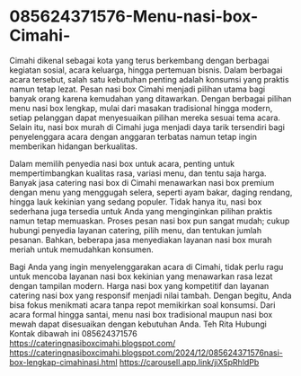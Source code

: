 # 085624371576-Menu-nasi-box-Cimahi-
Cimahi dikenal sebagai kota yang terus berkembang dengan berbagai kegiatan sosial, acara keluarga, hingga pertemuan bisnis. Dalam berbagai acara tersebut, salah satu kebutuhan penting adalah konsumsi yang praktis namun tetap lezat. Pesan nasi box Cimahi menjadi pilihan utama bagi banyak orang karena kemudahan yang ditawarkan. Dengan berbagai pilihan menu nasi box lengkap, mulai dari masakan tradisional hingga modern, setiap pelanggan dapat menyesuaikan pilihan mereka sesuai tema acara. Selain itu, nasi box murah di Cimahi juga menjadi daya tarik tersendiri bagi penyelenggara acara dengan anggaran terbatas namun tetap ingin memberikan hidangan berkualitas.  

Dalam memilih penyedia nasi box untuk acara, penting untuk mempertimbangkan kualitas rasa, variasi menu, dan tentu saja harga. Banyak jasa catering nasi box di Cimahi menawarkan nasi box premium dengan menu yang menggugah selera, seperti ayam bakar, daging rendang, hingga lauk kekinian yang sedang populer. Tidak hanya itu, nasi box sederhana juga tersedia untuk Anda yang menginginkan pilihan praktis namun tetap memuaskan. Proses pesan nasi box pun sangat mudah; cukup hubungi penyedia layanan catering, pilih menu, dan tentukan jumlah pesanan. Bahkan, beberapa jasa menyediakan layanan nasi box murah meriah untuk memudahkan konsumen.  

Bagi Anda yang ingin menyelenggarakan acara di Cimahi, tidak perlu ragu untuk mencoba layanan nasi box kekinian yang menawarkan rasa lezat dengan tampilan modern. Harga nasi box yang kompetitif dan layanan catering nasi box yang responsif menjadi nilai tambah. Dengan begitu, Anda bisa fokus menikmati acara tanpa repot memikirkan soal konsumsi. Dari acara formal hingga santai, menu nasi box tradisional maupun nasi box mewah dapat disesuaikan dengan kebutuhan Anda. 
Teh Rita
Hubungi Kontak dibawah ini
085624371576
https://cateringnasiboxcimahi.blogspot.com/
https://cateringnasiboxcimahi.blogspot.com/2024/12/085624371576nasi-box-lengkap-cimahinasi.html
https://carousell.app.link/jiX5pRhldPb
